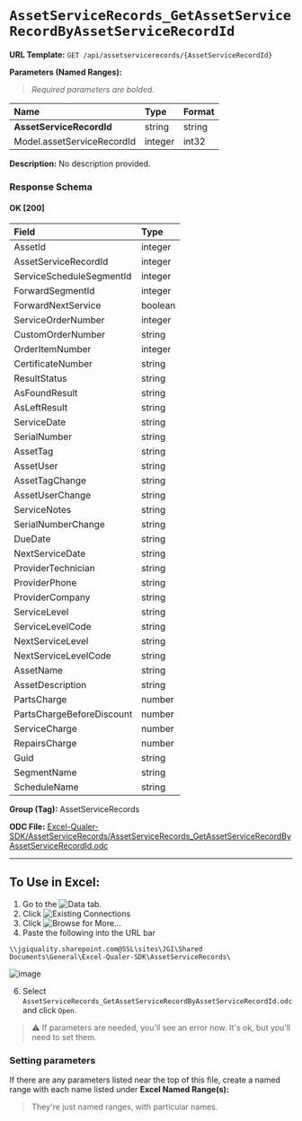 # `AssetServiceRecords_GetAssetServiceRecordByAssetServiceRecordId`
> 
    
**URL Template:**
`GET /api/assetservicerecords/{AssetServiceRecordId}`

**Parameters (Named Ranges):**

> *Required parameters are bolded.*

| Name                       | Type    | Format   |
|:---------------------------|:--------|:---------|
| **AssetServiceRecordId**   | string  | string   |
| Model.assetServiceRecordId | integer | int32    |

**Description:**
No description provided.

### Response Schema

#### OK [200]

| Field                     | Type    |
|:--------------------------|:--------|
| AssetId                   | integer |
| AssetServiceRecordId      | integer |
| ServiceScheduleSegmentId  | integer |
| ForwardSegmentId          | integer |
| ForwardNextService        | boolean |
| ServiceOrderNumber        | integer |
| CustomOrderNumber         | string  |
| OrderItemNumber           | integer |
| CertificateNumber         | string  |
| ResultStatus              | string  |
| AsFoundResult             | string  |
| AsLeftResult              | string  |
| ServiceDate               | string  |
| SerialNumber              | string  |
| AssetTag                  | string  |
| AssetUser                 | string  |
| AssetTagChange            | string  |
| AssetUserChange           | string  |
| ServiceNotes              | string  |
| SerialNumberChange        | string  |
| DueDate                   | string  |
| NextServiceDate           | string  |
| ProviderTechnician        | string  |
| ProviderPhone             | string  |
| ProviderCompany           | string  |
| ServiceLevel              | string  |
| ServiceLevelCode          | string  |
| NextServiceLevel          | string  |
| NextServiceLevelCode      | string  |
| AssetName                 | string  |
| AssetDescription          | string  |
| PartsCharge               | number  |
| PartsChargeBeforeDiscount | number  |
| ServiceCharge             | number  |
| RepairsCharge             | number  |
| Guid                      | string  |
| SegmentName               | string  |
| ScheduleName              | string  |

**Group (Tag):**
AssetServiceRecords

**ODC File:**
[Excel-Qualer-SDK/AssetServiceRecords/AssetServiceRecords_GetAssetServiceRecordByAssetServiceRecordId.odc](https://github.com/Johnson-Gage-Inspection-Inc/qualer-sdk-odc/blob/main/Excel-Qualer-SDK/AssetServiceRecords/AssetServiceRecords_GetAssetServiceRecordByAssetServiceRecordId.odc)

---

To Use in Excel:
---

1. Go to the ![`Data`](https://github.com/user-attachments/assets/da437a70-57b3-4c5b-bb01-4910ece19ed1)
 tab.
3. Click ![Existing Connections](https://github.com/user-attachments/assets/a2f1ed67-b2e0-4c23-ac90-68c870e60289)
4. Click ![`Browse for More...`](https://github.com/user-attachments/assets/8e698494-6865-41e7-b6fa-043aea81809a)
5. Paste the following into the URL bar
```
\\jgiquality.sharepoint.com@SSL\sites\JGI\Shared Documents\General\Excel-Qualer-SDK\AssetServiceRecords\
```

![image](https://github.com/user-attachments/assets/1e1a8d87-0377-446d-aaf5-d78562991db3)

6. Select `AssetServiceRecords_GetAssetServiceRecordByAssetServiceRecordId.odc` and click `Open`.

> ⚠️ If parameters are needed, you'll see an error now. It's ok, but you'll need to set them.

### Setting parameters
If there are any parameters listed near the top of this file, create a named range with each name listed under **Excel Named Range(s):**
> They're just named ranges, with particular names.
